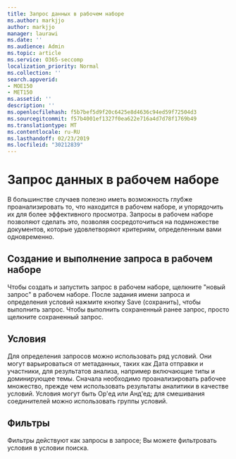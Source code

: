 ```yaml
---
title: Запрос данных в рабочем наборе
ms.author: markjjo
author: markjjo
manager: laurawi
ms.date: ''
ms.audience: Admin
ms.topic: article
ms.service: O365-seccomp
localization_priority: Normal
ms.collection: ''
search.appverid:
- MOE150
- MET150
ms.assetid: ''
description: ''
ms.openlocfilehash: f5b7bef5d9f20c6425e8d4636c94ed59f72504d3
ms.sourcegitcommit: f57b4001ef1327f0ea622e716a4d7d78f1769b49
ms.translationtype: MT
ms.contentlocale: ru-RU
ms.lasthandoff: 02/23/2019
ms.locfileid: "30212839"
---
```

# <a name="query-the-data-in-a-working-set"></a>Запрос данных в рабочем наборе

В большинстве случаев полезно иметь возможность глубже проанализировать то, что находится в рабочем наборе, и упорядочить их для более эффективного просмотра. Запросы в рабочем наборе позволяют сделать это, позволяя сосредоточиться на подмножестве документов, которые удовлетворяют критериям, определенным вами одновременно.

## <a name="creating-and-running-a-query-within-a-working-set"></a>Создание и выполнение запроса в рабочем наборе

Чтобы создать и запустить запрос в рабочем наборе, щелкните "новый запрос" в рабочем наборе. После задания имени запроса и определения условий нажмите кнопку Save (сохранить), чтобы выполнить запрос. Чтобы выполнить сохраненный ранее запрос, просто щелкните сохраненный запрос.

## <a name="conditions"></a>Условия

Для определения запросов можно использовать ряд условий. Они могут варьироваться от метаданных, таких как Дата отправки и участники, для результатов анализа, например включающие типы и доминирующее темы. Сначала необходимо проанализировать рабочее множество, прежде чем использовать результаты аналитики в качестве условий. Условия могут быть Ор'ед или Анд'ед; для смешивания соединителей можно использовать группы условий.

## <a name="filters"></a>Фильтры
Фильтры действуют как запросы в запросе; Вы можете фильтровать условия в условии поиска.


